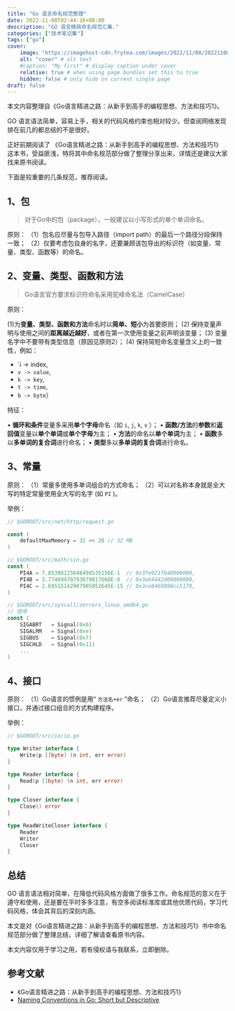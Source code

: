 ```yaml
---
title: "Go 语言命名规范整理"
date: 2022-11-08T02:44:16+08:00
description: "GO 语言精简命名规范汇集."
categories: ["技术笔记集"]
tags: ["go"]
cover:
    image: "https://imagehost-cdn.frytea.com/images/2022/11/08/202211081715882a02e5b310c1ff688.png" # image path/url
    alt: "cover" # alt text
    #caption: "My first" # display caption under cover
    relative: true # when using page bundles set this to true
    hidden: false # only hide on current single page
draft: false
---
```


本文内容整理自《Go语言精进之路：从新手到高手的编程思想、方法和技巧1》。

GO 语言语法简单，容易上手，相关的代码风格约束也相对较少。但查阅网络发现排在前几的都总结的不是很好。

正好前期阅读了 《Go语言精进之路：从新手到高手的编程思想、方法和技巧1》 这本书，受益匪浅，特将其中命名规范部分做了整理分享出来，详情还是建议大家找来原书阅读。

下面是较重要的几条规范，推荐阅读。

## 1、包

> 对于Go中的包（package），一般建议以小写形式的单个单词命名。

原则：
（1）包名应尽量与包导入路径（import path）的最后一个路径分段保持一致；
（2）仅要考虑包自身的名字，还要兼顾该包导出的标识符（如变量、常量、类型、函数等）的命名。

## 2、变量、类型、函数和方法

> Go语言官方要求标识符命名采用驼峰命名法（CamelCase）

原则：

(1)为**变量、类型、函数和方法**命名时以**简单、短小**为首要原则；
(2) 保持变量声明与使用之间的**距离越近越好**，或者在第一次使用变量之前声明该变量；
(3) 变量名字中不要带有类型信息（原因见原则2）；
(4) 保持简短命名变量含义上的一致性，例如：

  - `i -> index, 
  - `v -> value`, 
  - `k -> key`, 
  - `t -> time`, 
  - `b -> byte`）

特征：

•  **循环和条件**变量多采用**单个字母**命名（如 `i`, `j`, `k`, `v` ）；
•  **函数/方法**的**参数**和**返回值**变量以**单个单词**或**单个字母**为主；
•  **方法**的命名以**单个单词**为主；
•  **函数**多以**多单词的复合词**进行命名；
•  **类型**多以**多单词的复合词**进行命名。

## 3、常量

原则：
（1）常量多使用多单词组合的方式命名；
（2）可以对名称本身就是全大写的特定常量使用全大写的名字 (如 `PI` )。

举例：
```go
// $GOROOT/src/net/http/request.go

const (
    defaultMaxMemory = 32 << 20 // 32 MB
)

// $GOROOT/src/math/sin.go
const (
    PI4A = 7.85398125648498535156E-1  // 0x3fe921fb40000000,
    PI4B = 3.77489470793079817668E-8  // 0x3e64442d00000000,
    PI4C = 2.69515142907905952645E-15 // 0x3ce8469898cc5170,
)

// $GOROOT/src/syscall/zerrors_linux_amd64.go
// 信号
const (
    SIGABRT   = Signal(0x6)
    SIGALRM   = Signal(0xe)
    SIGBUS    = Signal(0x7)
    SIGCHLD   = Signal(0x11)
    ...
)
```

## 4、接口

原则：
（1）Go语言的惯例是用“ `方法名+er` ”命名；
（2）Go语言推荐尽量定义小接口，并通过接口组合的方式构建程序。


举例：
```go
// $GOROOT/src/io/io.go

type Writer interface {
    Write(p []byte) (n int, err error)
}

type Reader interface {
    Read(p []byte) (n int, err error)
}

type Closer interface {
    Close() error
}

type ReadWriteCloser interface {
    Reader
    Writer
    Closer
}
```


## 总结

GO 语言语法相对简单，在降低代码风格方面做了很多工作。命名规范的意义在于遵守和使用，还是要在平时多多注意，有空多阅读标准库或其他优质代码，学习代码风格，体会其背后的深刻内涵。

本文是对《Go语言精进之路：从新手到高手的编程思想、方法和技巧1》书中命名规范部分做了整理总结，详细了解请查看原书内容。

本文内容仅用于学习之用，若有侵权请与我联系，立即删除。

## 参考文献

- 《Go语言精进之路：从新手到高手的编程思想、方法和技巧1》
- [Naming Conventions in Go: Short but Descriptive](https://betterprogramming.pub/naming-conventions-in-go-short-but-descriptive-1fa7c6d2f32a)
